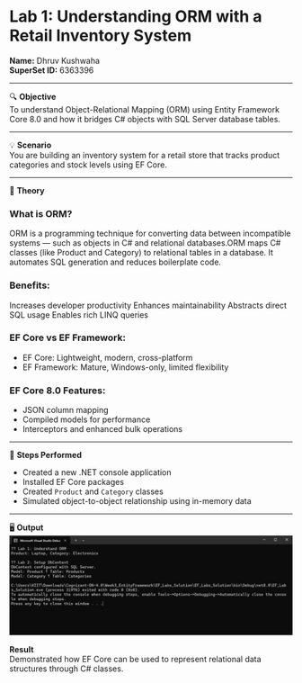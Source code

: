 # Lab 1: Understanding ORM with a Retail Inventory System  
**Name:** Dhruv Kushwaha  
**SuperSet ID:** 6363396  

---

🔍 **Objective**  
To understand Object-Relational Mapping (ORM) using Entity Framework Core 8.0 and how it bridges C# objects with SQL Server database tables.

---

💡 **Scenario**  
You are building an inventory system for a retail store that tracks product categories and stock levels using EF Core.

---

📝 **Theory**

### What is ORM?
ORM is a programming technique for converting data between incompatible systems — such as objects in C# and relational databases.ORM maps C# classes (like Product and Category) to relational tables in a database. It automates SQL generation and reduces boilerplate code.


### Benefits:
Increases developer productivity
Enhances maintainability
Abstracts direct SQL usage
Enables rich LINQ queries

### EF Core vs EF Framework:
- EF Core: Lightweight, modern, cross-platform  
- EF Framework: Mature, Windows-only, limited flexibility

### EF Core 8.0 Features:
- JSON column mapping  
- Compiled models for performance  
- Interceptors and enhanced bulk operations

---

🧪 **Steps Performed**
- Created a new .NET console application  
- Installed EF Core packages  
- Created `Product` and `Category` classes  
- Simulated object-to-object relationship using in-memory data

---

🖥️ **Output**
![Output](./Output/result_1&2.jpg)



**Result**  
Demonstrated how EF Core can be used to represent relational data structures through C# classes.